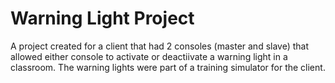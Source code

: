 # Warning Light Project

A project created for a client that had 2 consoles (master and slave) that allowed either console to activate or deactiivate a warning light in a classroom. The warning lights were part of a training simulator for the client.